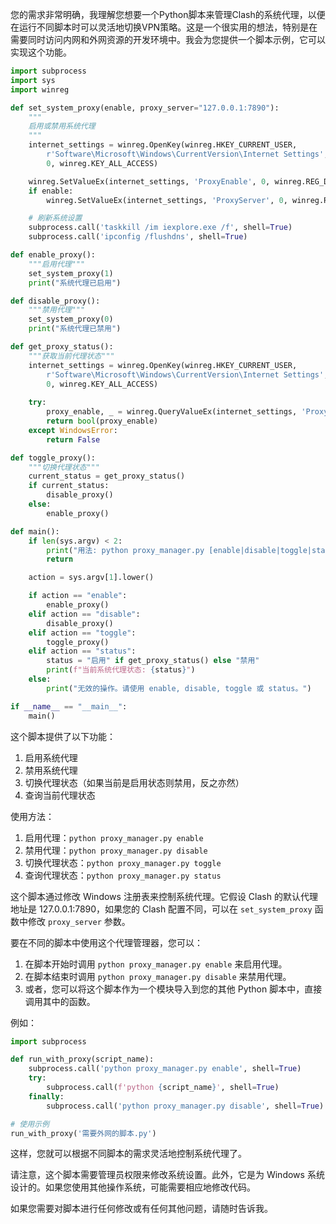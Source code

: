 您的需求非常明确，我理解您想要一个Python脚本来管理Clash的系统代理，以便在运行不同脚本时可以灵活地切换VPN策略。这是一个很实用的想法，特别是在需要同时访问内网和外网资源的开发环境中。我会为您提供一个脚本示例，它可以实现这个功能。



```python
import subprocess
import sys
import winreg

def set_system_proxy(enable, proxy_server="127.0.0.1:7890"):
    """
    启用或禁用系统代理
    """
    internet_settings = winreg.OpenKey(winreg.HKEY_CURRENT_USER,
        r'Software\Microsoft\Windows\CurrentVersion\Internet Settings',
        0, winreg.KEY_ALL_ACCESS)

    winreg.SetValueEx(internet_settings, 'ProxyEnable', 0, winreg.REG_DWORD, enable)
    if enable:
        winreg.SetValueEx(internet_settings, 'ProxyServer', 0, winreg.REG_SZ, proxy_server)

    # 刷新系统设置
    subprocess.call('taskkill /im iexplore.exe /f', shell=True)
    subprocess.call('ipconfig /flushdns', shell=True)

def enable_proxy():
    """启用代理"""
    set_system_proxy(1)
    print("系统代理已启用")

def disable_proxy():
    """禁用代理"""
    set_system_proxy(0)
    print("系统代理已禁用")

def get_proxy_status():
    """获取当前代理状态"""
    internet_settings = winreg.OpenKey(winreg.HKEY_CURRENT_USER,
        r'Software\Microsoft\Windows\CurrentVersion\Internet Settings',
        0, winreg.KEY_ALL_ACCESS)
    
    try:
        proxy_enable, _ = winreg.QueryValueEx(internet_settings, 'ProxyEnable')
        return bool(proxy_enable)
    except WindowsError:
        return False

def toggle_proxy():
    """切换代理状态"""
    current_status = get_proxy_status()
    if current_status:
        disable_proxy()
    else:
        enable_proxy()

def main():
    if len(sys.argv) < 2:
        print("用法: python proxy_manager.py [enable|disable|toggle|status]")
        return

    action = sys.argv[1].lower()

    if action == "enable":
        enable_proxy()
    elif action == "disable":
        disable_proxy()
    elif action == "toggle":
        toggle_proxy()
    elif action == "status":
        status = "启用" if get_proxy_status() else "禁用"
        print(f"当前系统代理状态: {status}")
    else:
        print("无效的操作。请使用 enable, disable, toggle 或 status。")

if __name__ == "__main__":
    main()

```

这个脚本提供了以下功能：

1. 启用系统代理
2. 禁用系统代理
3. 切换代理状态（如果当前是启用状态则禁用，反之亦然）
4. 查询当前代理状态

使用方法：

1. 启用代理：`python proxy_manager.py enable`
2. 禁用代理：`python proxy_manager.py disable`
3. 切换代理状态：`python proxy_manager.py toggle`
4. 查询代理状态：`python proxy_manager.py status`

这个脚本通过修改 Windows 注册表来控制系统代理。它假设 Clash 的默认代理地址是 127.0.0.1:7890，如果您的 Clash 配置不同，可以在 `set_system_proxy` 函数中修改 `proxy_server` 参数。

要在不同的脚本中使用这个代理管理器，您可以：

1. 在脚本开始时调用 `python proxy_manager.py enable` 来启用代理。
2. 在脚本结束时调用 `python proxy_manager.py disable` 来禁用代理。
3. 或者，您可以将这个脚本作为一个模块导入到您的其他 Python 脚本中，直接调用其中的函数。

例如：

```python
import subprocess

def run_with_proxy(script_name):
    subprocess.call('python proxy_manager.py enable', shell=True)
    try:
        subprocess.call(f'python {script_name}', shell=True)
    finally:
        subprocess.call('python proxy_manager.py disable', shell=True)

# 使用示例
run_with_proxy('需要外网的脚本.py')
```

这样，您就可以根据不同脚本的需求灵活地控制系统代理了。

请注意，这个脚本需要管理员权限来修改系统设置。此外，它是为 Windows 系统设计的。如果您使用其他操作系统，可能需要相应地修改代码。

如果您需要对脚本进行任何修改或有任何其他问题，请随时告诉我。